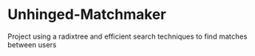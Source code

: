 # Unhinged-Matchmaker
Project using a radixtree and efficient search techniques to find matches between users
